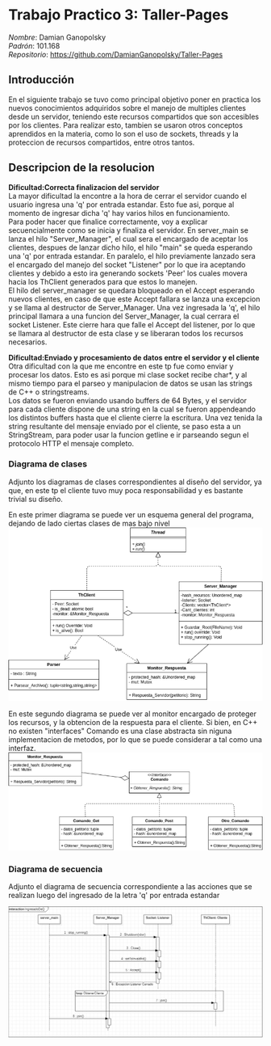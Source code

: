 # Trabajo Practico 3: Taller-Pages

*Nombre*: Damian Ganopolsky  
*Padrón*: 101.168  
*Repositorio*: https://github.com/DamianGanopolsky/Taller-Pages


## Introducción
En el siguiente trabajo se tuvo como principal objetivo poner en practica los nuevos conocimientos adquiridos sobre el manejo de multiples clientes desde un servidor, teniendo este recursos compartidos que son accesibles por los clientes. Para realizar esto, tambien se usaron otros conceptos aprendidos en la materia, como lo son el uso de sockets, threads y la proteccion de recursos compartidos, entre otros tantos.

## Descripcion de la resolucion

**Dificultad:Correcta finalizacion del servidor**  
La mayor dificultad la encontre a la hora de cerrar el servidor cuando el usuario ingresa una 'q' por entrada estandar. Esto fue asi, porque al momento de ingresar dicha 'q' hay varios hilos en funcionamiento.  
Para poder hacer que finalice correctamente, voy a explicar secuencialmente como se inicia y finaliza el servidor. En server_main se lanza el hilo "Server_Manager", el cual sera el encargado de aceptar los clientes, despues de lanzar dicho hilo, el hilo "main" se queda esperando una 'q' por entrada estandar. En paralelo, el hilo previamente lanzado sera el encargado del manejo del socket "Listener" por lo que ira aceptando clientes y debido a esto ira generando sockets 'Peer' los cuales movera hacia los ThClient generados para que estos lo manejen.  
El hilo del server_manager se quedara bloqueado en el Accept esperando nuevos clientes, en caso de que este Accept fallara se lanza una excepcion y se llama al destructor de Server_Manager. Una vez ingresada la 'q', el hilo principal llamara a una funcion del Server_Manager, la cual cerrara el socket Listener. Este cierre hara que falle el Accept del listener, por lo que se llamara al destructor de esta clase y se liberaran todos los recursos necesarios.

**Dificultad:Enviado y procesamiento de datos entre el servidor y el cliente**  
Otra dificultad con la que me encontre en este tp fue como enviar y procesar los datos. Esto es asi porque mi clase socket recibe char*, y al mismo tiempo para el parseo y manipulacion de datos se usan las strings de C++ o stringstreams.  
Los datos se fueron enviando usando buffers de 64 Bytes, y el servidor para cada cliente dispone de una string en la cual se fueron appendeando los distintos buffers hasta que el cliente cierre la escritura. Una vez tenida la string resultante del mensaje enviado por el cliente, se paso esta a un StringStream, para poder usar la funcion getline e ir parseando segun el protocolo HTTP el mensaje completo.



### Diagrama de clases
Adjunto los diagramas de clases correspondientes al diseño del servidor, ya que, en este tp el cliente tuvo muy poca responsabilidad y es bastante trivial su diseño.  

En este primer diagrama se puede ver un esquema general del programa, dejando de lado ciertas clases de mas bajo nivel
![DiagramaClases1](DiagClases1.png)  

En este segundo diagrama se puede ver al monitor encargado de proteger los recursos, y la obtencion de la respuesta para el cliente. Si bien, en C++ no existen "interfaces" Comando es una clase abstracta sin niguna implementacion de metodos, por lo que se puede considerar a tal como una interfaz.
![DiagramaClases2](DiagClases2.png)


### Diagrama de secuencia

Adjunto el diagrama de secuencia correspondiente a las acciones que se realizan luego del ingresado de la letra 'q' por entrada estandar  

![DiagramaSecuencia](Diagrama_secuencia.png)
